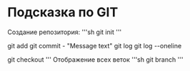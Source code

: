 # Подсказка по GIT

Создание репозитория:
'''sh
git init
'''

git add
git commit - "Message text"
git log
git log --oneline


git checkout
'''
Отображение всеx веток
'''sh
git branch 
'''